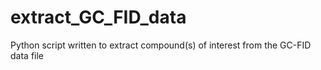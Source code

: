 # extract_GC_FID_data
Python script written to extract compound(s) of interest from the GC-FID data file
